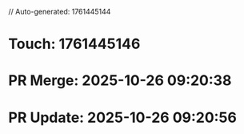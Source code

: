 // Auto-generated: 1761445144

# Touch: 1761445146

# PR Merge: 2025-10-26 09:20:38

# PR Update: 2025-10-26 09:20:56
